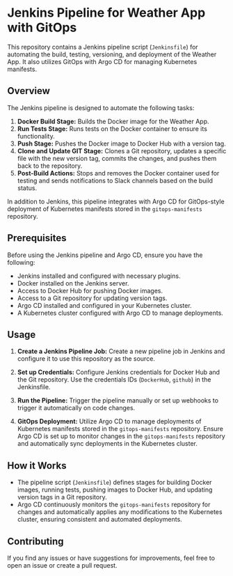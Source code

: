 # Jenkins Pipeline for Weather App with GitOps

This repository contains a Jenkins pipeline script (`Jenkinsfile`) for automating the build, testing, versioning, and deployment of the Weather App. It also utilizes GitOps with Argo CD for managing Kubernetes manifests.

## Overview

The Jenkins pipeline is designed to automate the following tasks:

1. **Docker Build Stage:** Builds the Docker image for the Weather App.
2. **Run Tests Stage:** Runs tests on the Docker container to ensure its functionality.
3. **Push Stage:** Pushes the Docker image to Docker Hub with a version tag.
4. **Clone and Update GIT Stage:** Clones a Git repository, updates a specific file with the new version tag, commits the changes, and pushes them back to the repository.
5. **Post-Build Actions:** Stops and removes the Docker container used for testing and sends notifications to Slack channels based on the build status.

In addition to Jenkins, this pipeline integrates with Argo CD for GitOps-style deployment of Kubernetes manifests stored in the `gitops-manifests` repository.

## Prerequisites

Before using the Jenkins pipeline and Argo CD, ensure you have the following:

- Jenkins installed and configured with necessary plugins.
- Docker installed on the Jenkins server.
- Access to Docker Hub for pushing Docker images.
- Access to a Git repository for updating version tags.
- Argo CD installed and configured in your Kubernetes cluster.
- A Kubernetes cluster configured with Argo CD to manage deployments.

## Usage

1. **Create a Jenkins Pipeline Job:** Create a new pipeline job in Jenkins and configure it to use this repository as the source.

2. **Set up Credentials:** Configure Jenkins credentials for Docker Hub and the Git repository. Use the credentials IDs (`DockerHub`, `github`) in the Jenkinsfile.

3. **Run the Pipeline:** Trigger the pipeline manually or set up webhooks to trigger it automatically on code changes.

4. **GitOps Deployment:** Utilize Argo CD to manage deployments of Kubernetes manifests stored in the `gitops-manifests` repository. Ensure Argo CD is set up to monitor changes in the `gitops-manifests` repository and automatically sync deployments in the Kubernetes cluster.

## How it Works

- The pipeline script (`Jenkinsfile`) defines stages for building Docker images, running tests, pushing images to Docker Hub, and updating version tags in a Git repository.
- Argo CD continuously monitors the `gitops-manifests` repository for changes and automatically applies any modifications to the Kubernetes cluster, ensuring consistent and automated deployments.

## Contributing

If you find any issues or have suggestions for improvements, feel free to open an issue or create a pull request.
